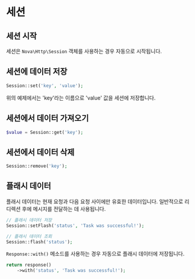 # 세션

## 세션 시작

세션은 `Nova\Http\Session` 객체를 사용하는 경우 자동으로 시작됩니다.

## 세션에 데이터 저장

```php
Session::set('key', 'value');
```

위의 예제에서는 'key'라는 이름으로 'value' 값을 세션에 저장합니다.

## 세션에서 데이터 가져오기

```php
$value = Session::get('key');
```

## 세션에서 데이터 삭제

```php
Session::remove('key');
```

## 플래시 데이터

플래시 데이터는 현재 요청과 다음 요청 사이에만 유효한 데이터입니다. 일반적으로 리디렉션 후에 메시지를 전달하는 데 사용됩니다.

```php
// 플래시 데이터 저장
Session::setFlash('status', 'Task was successful!');

// 플래시 데이터 조회
Session::flash('status');
```

`Response::with()` 메소드를 사용하는 경우 자동으로 플래시 데이터에 저장됩니다.

```php
return response()
    ->with('status', 'Task was successful!');

```
